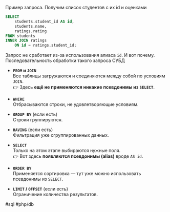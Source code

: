 Пример запроса. Получим список студентов с их id и оценками
```sql
SELECT 
    students.student_id AS id,
    students.name,
    ratings.rating
FROM students
INNER JOIN ratings
    ON id = ratings.student_id;
```

Запрос не сработает из-за использования алиаса `id`.  И вот почему.
Последовательность обработки такого запроса СУБД

- **`FROM` и `JOIN`**  
    Все таблицы загружаются и соединяются между собой по условиям `JOIN`.  
    👉 Здесь **ещё не применяются никакие псевдонимы из `SELECT`**.
    
- **`WHERE`**  
    Отбрасываются строки, не удовлетворяющие условиям.
    
- **`GROUP BY`** (если есть)  
    Строки группируются.
    
- **`HAVING`** (если есть)  
    Фильтрация уже сгруппированных данных.
    
- **`SELECT`**  
    Только на этом этапе выбираются нужные поля.  
    👉 Вот здесь **появляются псевдонимы (alias)** вроде `AS id`.
    
- **`ORDER BY`**  
    Применяется сортировка — тут уже можно использовать псевдонимы из `SELECT`.
    
- **`LIMIT` / `OFFSET`** (если есть)  
    Ограничение количества результатов.


#sql #php/db